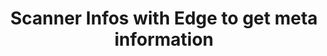 ---
layout: article
title: Scanner Infos with Edge to get meta information
description: 
  - This shopfloor ...
lang: en
weight: 2000
isDraft: true
ref: Edge-Scanner-Info
category:
  - Edge
  - Interaction
image: Edge-Scanner-Infos.png
image_thumbnail: Edge-Scanner-Infos_thumbnail.png
download: Edge-Scanner-Infos.pbmx
overview_description:
overview_benefits:
overview_data_sources:
---